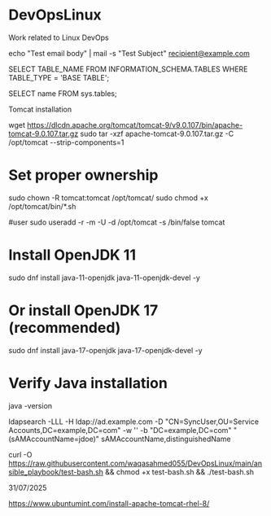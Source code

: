# DevOpsLinux
Work related to Linux DevOps

echo "Test email body" | mail -s "Test Subject" recipient@example.com

SELECT TABLE_NAME
FROM INFORMATION_SCHEMA.TABLES
WHERE TABLE_TYPE = 'BASE TABLE';

SELECT name
FROM sys.tables;

Tomcat installation

wget https://dlcdn.apache.org/tomcat/tomcat-9/v9.0.107/bin/apache-tomcat-9.0.107.tar.gz
sudo tar -xzf apache-tomcat-9.0.107.tar.gz -C /opt/tomcat --strip-components=1

# Set proper ownership
sudo chown -R tomcat:tomcat /opt/tomcat/
sudo chmod +x /opt/tomcat/bin/*.sh

#user
sudo useradd -r -m -U -d /opt/tomcat -s /bin/false tomcat

# Install OpenJDK 11
sudo dnf install java-11-openjdk java-11-openjdk-devel -y

# Or install OpenJDK 17 (recommended)
sudo dnf install java-17-openjdk java-17-openjdk-devel -y

# Verify Java installation
java -version

ldapsearch -LLL -H ldap://ad.example.com -D "CN=SyncUser,OU=Service Accounts,DC=example,DC=com" -w '<password>' -b "DC=example,DC=com" "(sAMAccountName=jdoe)" sAMAccountName,distinguishedName


curl -O https://raw.githubusercontent.com/waqasahmed055/DevOpsLinux/main/ansible_playbook/test-bash.sh && chmod +x test-bash.sh && ./test-bash.sh


31/07/2025

https://www.ubuntumint.com/install-apache-tomcat-rhel-8/
